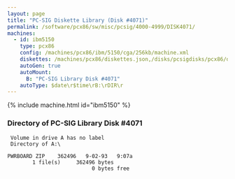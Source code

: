 ```yaml
---
layout: page
title: "PC-SIG Diskette Library (Disk #4071)"
permalink: /software/pcx86/sw/misc/pcsig/4000-4999/DISK4071/
machines:
  - id: ibm5150
    type: pcx86
    config: /machines/pcx86/ibm/5150/cga/256kb/machine.xml
    diskettes: /machines/pcx86/diskettes.json,/disks/pcsigdisks/pcx86/diskettes.json
    autoGen: true
    autoMount:
      B: "PC-SIG Library Disk #4071"
    autoType: $date\r$time\rB:\rDIR\r
---
```


{% include machine.html id="ibm5150" %}

### Directory of PC-SIG Library Disk #4071

     Volume in drive A has no label
     Directory of A:\

    PWRBOARD ZIP    362496   9-02-93   9:07a
            1 file(s)     362496 bytes
                               0 bytes free
